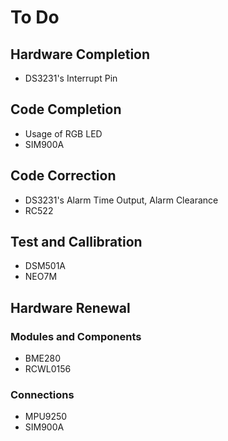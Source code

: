 # To Do

## Hardware Completion

- DS3231's Interrupt Pin

## Code Completion

- Usage of RGB LED
- SIM900A

## Code Correction

- DS3231's Alarm Time Output, Alarm Clearance
- RC522

## Test and Callibration

- DSM501A
- NEO7M

## Hardware Renewal

### Modules and Components

- BME280
- RCWL0156

### Connections

- MPU9250
- SIM900A
